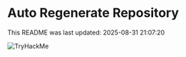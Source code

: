 # Auto Regenerate Repository

This README was last updated: 2025-08-31 21:07:20

 ![TryHackMe](https://tryhackme.com/badge/533634)